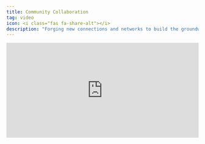 ```yaml
---
title: Community Collaboration
tag: video
icon: <i class="fas fa-share-alt"></i>
description: "Forging new connections and networks to build the groundwork for Wilkinsburg residents to launch novel and interdisciplinary initiatives."
---
```

<iframe src="https://player.vimeo.com/video/107354409"
frameborder="0" width="100%" height="250" webkitallowfullscreen mozallowfullscreen allowfullscreen></iframe>
